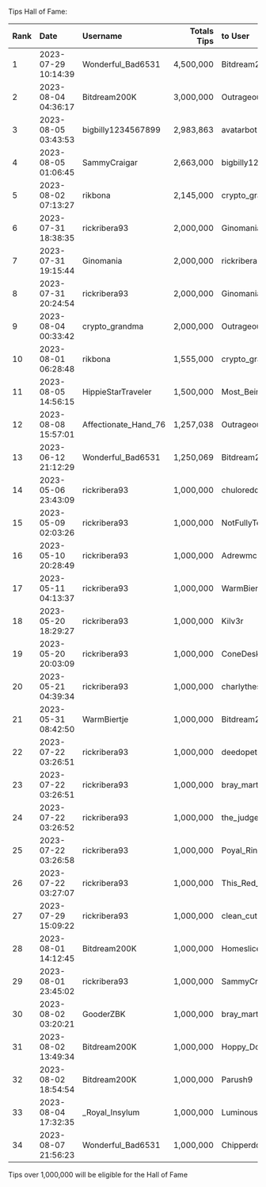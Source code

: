 Tips Hall of Fame:
Rank | Date | Username | Totals Tips | to User
:-|:-|:-|-:|:-
1 | 2023-07-29 10:14:39 | Wonderful_Bad6531 | 4,500,000| Bitdream200K
2 | 2023-08-04 04:36:17 | Bitdream200K | 3,000,000| OutrageousStudy6752
3 | 2023-08-05 03:43:53 | bigbilly1234567899 | 2,983,863| avatarbot
4 | 2023-08-05 01:06:45 | SammyCraigar | 2,663,000| bigbilly1234567899
5 | 2023-08-02 07:13:27 | rikbona | 2,145,000| crypto_grandma
6 | 2023-07-31 18:38:35 | rickribera93 | 2,000,000| Ginomania
7 | 2023-07-31 19:15:44 | Ginomania | 2,000,000| rickribera93
8 | 2023-07-31 20:24:54 | rickribera93 | 2,000,000| Ginomania
9 | 2023-08-04 00:33:42 | crypto_grandma | 2,000,000| OutrageousStudy6752
10 | 2023-08-01 06:28:48 | rikbona | 1,555,000| crypto_grandma
11 | 2023-08-05 14:56:15 | HippieStarTraveler | 1,500,000| Most_Being_4002
12 | 2023-08-08 15:57:01 | Affectionate_Hand_76 | 1,257,038| OutrageousStudy6752
13 | 2023-06-12 21:12:29 | Wonderful_Bad6531 | 1,250,069| Bitdream200K
14 | 2023-05-06 23:43:09 | rickribera93 | 1,000,000| chuloreddit
15 | 2023-05-09 02:03:26 | rickribera93 | 1,000,000| NotFullyTerrestrial
16 | 2023-05-10 20:28:49 | rickribera93 | 1,000,000| Adrewmc
17 | 2023-05-11 04:13:37 | rickribera93 | 1,000,000| WarmBiertje
18 | 2023-05-20 18:29:27 | rickribera93 | 1,000,000| Kilv3r
19 | 2023-05-20 20:03:09 | rickribera93 | 1,000,000| ConeDesk
20 | 2023-05-21 04:39:34 | rickribera93 | 1,000,000| charlythesecond
21 | 2023-05-31 08:42:50 | WarmBiertje | 1,000,000| Bitdream200K
22 | 2023-07-22 03:26:51 | rickribera93 | 1,000,000| deedopete
23 | 2023-07-22 03:26:51 | rickribera93 | 1,000,000| bray_martin03
24 | 2023-07-22 03:26:52 | rickribera93 | 1,000,000| the_judge_168
25 | 2023-07-22 03:26:58 | rickribera93 | 1,000,000| Poyal_Rines
26 | 2023-07-22 03:27:07 | rickribera93 | 1,000,000| This_Red_Apple
27 | 2023-07-29 15:09:22 | rickribera93 | 1,000,000| clean_cut89
28 | 2023-08-01 14:12:45 | Bitdream200K | 1,000,000| Homeslicekilla
29 | 2023-08-01 23:45:02 | rickribera93 | 1,000,000| SammyCraigar
30 | 2023-08-02 03:20:21 | GooderZBK | 1,000,000| bray_martin03
31 | 2023-08-02 13:49:34 | Bitdream200K | 1,000,000| Hoppy_Doodle
32 | 2023-08-02 18:54:54 | Bitdream200K | 1,000,000| Parush9
33 | 2023-08-04 17:32:35 | _Royal_Insylum | 1,000,000| LuminousViper
34 | 2023-08-07 21:56:23 | Wonderful_Bad6531 | 1,000,000| ChipperdoodlesComic

Tips over 1,000,000 will be eligible for the Hall of Fame
